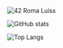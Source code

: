![42 Roma Luiss](https://badge42.herokuapp.com/api/stats/dmalori)

![GitHub stats](https://github-readme-stats.vercel.app/api?username=CRSylar&show_icons=true&theme=tokyonight)

![Top Langs](https://github-readme-stats.vercel.app/api/top-langs/?username=CRSylar&layout=compact&show_icons=true&theme=tokyonight)
